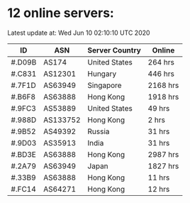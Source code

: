 # 12 online servers:

Latest update at: Wed Jun 10 02:10:10 UTC 2020

| ID | ASN | Server Country | Online |
| -- | --- | -------------- | ------ |
| #.D09B | AS174 | United States | 264 hrs |
| #.C831 | AS12301 | Hungary | 446 hrs |
| #.7F1D | AS63949 | Singapore | 2168 hrs |
| #.B6F8 | AS63888 | Hong Kong | 1918 hrs |
| #.9FC3 | AS53889 | United States | 49 hrs |
| #.988D | AS133752 | Hong Kong | 2 hrs |
| #.9B52 | AS49392 | Russia | 31 hrs |
| #.9D03 | AS35913 | India | 31 hrs |
| #.BD3E | AS63888 | Hong Kong | 2987 hrs |
| #.2A79 | AS63949 | Japan | 1827 hrs |
| #.33B9 | AS63888 | Hong Kong | 11 hrs |
| #.FC14 | AS64271 | Hong Kong | 12 hrs |

